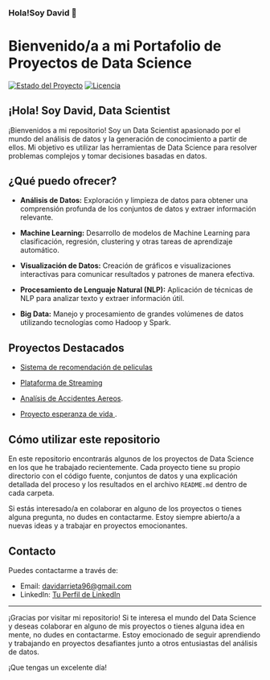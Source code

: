 ### Hola!Soy David 👋

# Bienvenido/a a mi Portafolio de Proyectos de Data Science

[![Estado del Proyecto](https://img.shields.io/badge/Estado-Activo-brightgreen)](https://github.com/tuusuario/turepositorio)
[![Licencia](https://img.shields.io/badge/Licencia-MIT-blue)](https://opensource.org/licenses/MIT)

## ¡Hola! Soy David, Data Scientist

¡Bienvenidos a mi repositorio! Soy un Data Scientist apasionado por el mundo del análisis de datos y la generación de conocimiento a partir de ellos. Mi objetivo es utilizar las herramientas de Data Science para resolver problemas complejos y tomar decisiones basadas en datos.

## ¿Qué puedo ofrecer?

- **Análisis de Datos:** Exploración y limpieza de datos para obtener una comprensión profunda de los conjuntos de datos y extraer información relevante.

- **Machine Learning:** Desarrollo de modelos de Machine Learning para clasificación, regresión, clustering y otras tareas de aprendizaje automático.

- **Visualización de Datos:** Creación de gráficos e visualizaciones interactivas para comunicar resultados y patrones de manera efectiva.

- **Procesamiento de Lenguaje Natural (NLP):** Aplicación de técnicas de NLP para analizar texto y extraer información útil.

- **Big Data:** Manejo y procesamiento de grandes volúmenes de datos utilizando tecnologías como Hadoop y Spark.

## Proyectos Destacados

- [Sistema de recomendación de peliculas](https://github.com/Davidarr96/Recomendacion-de-peliculas-y-API)

- [Plataforma de Streaming](https://github.com/Davidarr96/Plataformas-de-Streaming)

- [Analísis de Accidentes Aereos](https://github.com/Davidarr96/Analisis-Accidentes-Aereos-Data-Analytics).

- [Proyecto esperanza de vida ](https://github.com/datainsi/Esperanza_de_vida).

## Cómo utilizar este repositorio

En este repositorio encontrarás algunos de los proyectos de Data Science en los que he trabajado recientemente. Cada proyecto tiene su propio directorio con el código fuente, conjuntos de datos y una explicación detallada del proceso y los resultados en el archivo `README.md` dentro de cada carpeta.

Si estás interesado/a en colaborar en alguno de los proyectos o tienes alguna pregunta, no dudes en contactarme. Estoy siempre abierto/a a nuevas ideas y a trabajar en proyectos emocionantes.

## Contacto

Puedes contactarme a través de:

- Email: davidarrieta96@gmail.com
- LinkedIn: [Tu Perfil de LinkedIn](https://www.linkedin.com/in/david-jesus-arrieta/)



---

¡Gracias por visitar mi repositorio! Si te interesa el mundo del Data Science y deseas colaborar en alguno de mis proyectos o tienes alguna idea en mente, no dudes en contactarme. Estoy emocionado de seguir aprendiendo y trabajando en proyectos desafiantes junto a otros entusiastas del análisis de datos.

¡Que tengas un excelente día!
